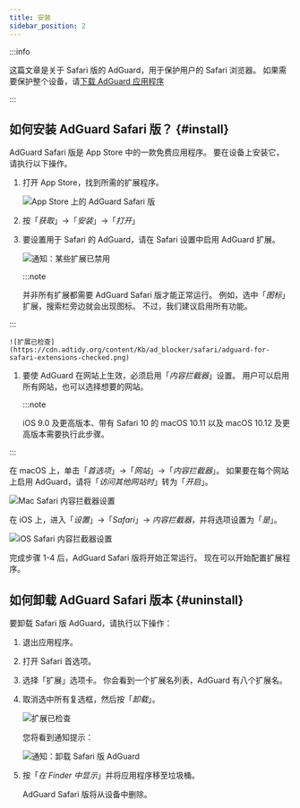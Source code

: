 ```yaml
---
title: 安装
sidebar_position: 2
---
```


:::info

这篇文章是关于 Safari 版的 AdGuard，用于保护用户的 Safari 浏览器。 如果需要保护整个设备，请[下载 AdGuard 应用程序](https://agrd.io/download-kb-adblock)

:::

## 如何安装 AdGuard Safari 版？ {#install}

AdGuard Safari 版是 App Store 中的一款免费应用程序。 要在设备上安装它，请执行以下操作。

1. 打开 App Store，找到所需的扩展程序。

    ![App Store 上的 AdGuard Safari 版](https://cdn.adtidy.org/content/Kb/ad_blocker/safari/adguard-for-safari-app-store.png)

1. 按「*获取*」→「*安装*」→「*打开*」

1. 要设置用于 Safari 的 AdGuard，请在 Safari 设置中启用 AdGuard 扩展。

    ![通知：某些扩展已禁用](https://cdn.adtidy.org/content/Kb/ad_blocker/safari/adguard-for-safari-notification.png)

    :::note

    并非所有扩展都需要 AdGuard Safari 版才能正常运行。 例如，选中「*图标*」扩展，搜索栏旁边就会出现图标。 不过，我们建议启用所有功能。


:::

    ![扩展已检查](https://cdn.adtidy.org/content/Kb/ad_blocker/safari/adguard-for-safari-extensions-checked.png)

1. 要使 AdGuard 在网站上生效，必须启用「*内容拦截器*」设置。 用户可以启用所有网站，也可以选择想要的网站。

    :::note

    iOS 9.0 及更高版本、带有 Safari 10 的 macOS 10.11 以及 macOS 10.12 及更高版本需要执行此步骤。


:::

在 macOS 上，单击「*首选项*」→「*网站*」→「*内容拦截器*」。 如果要在每个网站上启用 AdGuard，请将「*访问其他网站时*」转为「*开启*」。

![Mac Safari 内容拦截器设置](https://i0.imgs.ovh/2023/10/26/Fmc9U.png)
<!-- adguard-for-safari-content-blocker-setting-macos.png -->

在 iOS 上，进入「*设置*」→「*Safari*」→ *内容拦截器*，并将选项设置为「*是*」。

![iOS Safari 内容拦截器设置](https://i0.imgs.ovh/2023/10/26/FmgM0.jpeg)
<!-- adguard-for-safari-content-blocker-setting-ios.jpg -->

完成步骤 1-4 后，AdGuard Safari 版将开始正常运行。 现在可以开始配置扩展程序。

## 如何卸载 AdGuard Safari 版本 {#uninstall}

要卸载 Safari 版 AdGuard，请执行以下操作：

1. 退出应用程序。

1. 打开 Safari 首选项。

1. 选择「扩展」选项卡。 你会看到一个扩展名列表，AdGuard 有八个扩展名。

1. 取消选中所有复选框，然后按「*卸载*」。

    ![扩展已检查](https://cdn.adtidy.org/public/Adguard/kb/installation/Safari/extensionschecked.png)

    您将看到通知提示：

    ![通知：卸载 Safari 版 AdGuard](https://cdn.adtidy.org/public/Adguard/kb/installation/Safari/showinfinder.png)

1. 按「*在 Finder 中显示*」并将应用程序移至垃圾桶。

    AdGuard Safari 版将从设备中删除。
